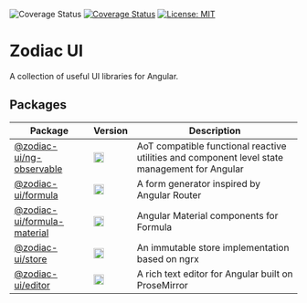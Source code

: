 <p>
<img src="https://travis-ci.com/zodiac-team/zodiac-ui.svg?branch=master" alt="Coverage Status" />
<a href="https://coveralls.io/github/zodiac-team/zodiac-ui?branch=master"><img src="https://coveralls.io/repos/github/zodiac-team/zodiac-ui/badge.svg?branch=master" alt="Coverage Status" /></a>
<a href="https://opensource.org/licenses/MIT" rel="nofollow"><img src="https://camo.githubusercontent.com/3ccf4c50a1576b0dd30b286717451fa56b783512/68747470733a2f2f696d672e736869656c64732e696f2f62616467652f4c6963656e73652d4d49542d79656c6c6f772e737667" alt="License: MIT" data-canonical-src="https://img.shields.io/badge/License-MIT-yellow.svg"></a>
</p>

# Zodiac UI

A collection of useful UI libraries for Angular.

## Packages

| Package                                               | Version                                                                                                                                                                       | Description                                                                                   |
| ----------------------------------------------------- | ----------------------------------------------------------------------------------------------------------------------------------------------------------------------------- | --------------------------------------------------------------------------------------------- |
| [@zodiac-ui/ng-observable](/libs/ng-observable)       | <a href="https://badge.fury.io/js/%40zodiac-ui%2Fng-observable"><img src="https://badge.fury.io/js/%40zodiac-ui%2Fng-observable.svg" alt="npm version" height="18"></a>       | AoT compatible functional reactive utilities and component level state management for Angular |
| [@zodiac-ui/formula](/libs/formula)                   | <a href="https://badge.fury.io/js/%40zodiac-ui%2Fformula"><img src="https://badge.fury.io/js/%40zodiac-ui%2Fformula.svg" alt="npm version" height="18"></a>                   | A form generator inspired by Angular Router                                                   |
| [@zodiac-ui/formula-material](/libs/formula-material) | <a href="https://badge.fury.io/js/%40zodiac-ui%2Fformula-material"><img src="https://badge.fury.io/js/%40zodiac-ui%2Fformula-material.svg" alt="npm version" height="18"></a> | Angular Material components for Formula                                                       |
| [@zodiac-ui/store](/libs/store)                       | <a href="https://badge.fury.io/js/%40zodiac-ui%2Fstore"><img src="https://badge.fury.io/js/%40zodiac-ui%2Fstore.svg" alt="npm version" height="18"></a>                       | An immutable store implementation based on ngrx                                               |
| [@zodiac-ui/editor](/libs/editor)                     | <a href="https://badge.fury.io/js/%40zodiac-ui%2Feditor"><img src="https://badge.fury.io/js/%40zodiac-ui%2Feditor.svg" alt="npm version" height="18"></a>                     | A rich text editor for Angular built on ProseMirror                                           |
